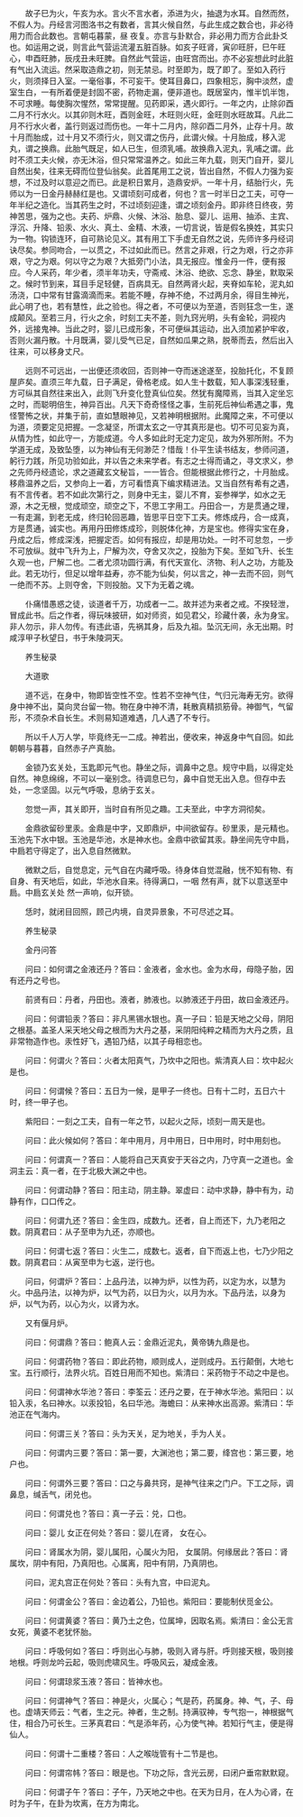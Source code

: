 <!-- { "loadSidebar": true } -->
　　故子巳为火，午亥为水。言火不言水者，添进为火，抽退为水耳。自然而然，不假人为。丹经言河图洛书之有数者，言其火候自然，与此生成之数合也，非必待用力而合此数也。言朝屯暮蒙，昼 夜复。亦言与卦默合，非必用力而方合此卦爻也。如运用之说，则言此气营运流灌五脏百脉。如亥子旺肾，寅卯旺肝，巳午旺心，申酉旺肺，辰戌丑未旺脾。自然此气营运，由旺宫而出。亦不必妄想此时此脏有气出入流运。然采取造鼎之初，则无禁忌。时至即为，既了即了。至如入药行火，则须择日入室。一毫俗事，不可妄干。使耳目鼻口，四象相忘，胸中淡然，虚室生白，一有所着便是封固不密，药物走漏，便非道也。既居室内，惟半饥半饱，不可求睡。每使胸次惺然，常常提醒。见药即采，遇火即行。一年之内，止除卯酉二月不行水火。以其卯则木旺，酉则金旺，木旺则火旺，金旺则水旺故耳。凡此二月不行水火者，盖行则返过而伤也。一年十二月内，除卯酉二月外，止存十月。故十月而胎成，过十月又不须行火，则又谓之伤丹，此谓火候。十月胎成，移入泥丸，谓之换鼎。此胎气既足，如人已生，但须乳哺。故换鼎入泥丸，乳哺之谓。此时不须工夫火候，亦无沐浴，但只常常温养之。如此三年九载，则天门自开，婴儿自然出矣，往来无碍而位登仙翁矣。此首尾用工之说，皆出自然，不假人力强为妄想，不过及时以意迎之而已。此是积日累月，造鼎安炉。一年十月，结胎行火，先师以为一日金丹赫赫红是也。又谓顷刻可成者，何也？言一时半日之工夫，可夺一年半纪之造化。当其药生之时，不过顷刻迎逢，谓之顷刻金丹。即非终日终夜，劳神苦思，强为之也。夫药、炉鼎、火候、沐浴、胎息、婴儿、运用、抽添、主宾、浮沉、升降、铅汞、水火、真土、金精、木液，一切言说，皆是假名换姓，其实只为一物。钩锁连环，自可熟论见义。其有用工下手虚无自然之说，先师许多丹经词诀尽矣。参同吻合，一以贯之，不过如此而已。然言之非艰，行之为艰，行之亦非艰，守之为艰。何以守之为艰？大抵旁门小法，具无报应。惟金丹一件，便有报应。今人采药，年少者，须半年功夫，守斋戒、沐浴、绝欲、忘念、静坐，默取采之。候时节到来，耳目手足轻健，百病具无。自然两肾火起，夹脊如车轮，泥丸如汤浇，口中常有甘露滴滴而来。若能不睡，存神不绝，不过两月余，得目生神光，此心明了也，若有慧性，此之验也。得之者，不可便以为至道，否则狂念一生，遂成颠风。至若三月，行火之余，时刻工夫不差，则九窍光明，头有金轮，洞视内外，远接鬼神。当此之时，婴儿已成形象，不可便纵其运动，出入须加紧护牢收，否则火漏丹散。十月既满，婴儿受气已足，自然如瓜果之熟，脱蒂而去，然后出入往来，可以移身丈尺。

　　远则不可远出，一出便还须收回，否则神一夺而迷途遂至，投胎托化，不复顾屋庐矣。直须三年九载，日子满足，骨格老成。如人生十数载，知人事深浅轻重，方可纵其自然往来出入，此则飞升变化登真仙位矣。然犹有魔障焉，当其入定坐忘之时，而聪明倍生，神异百出。凡天下奇奇怪怪之事，生前死后神仙希遇之事，鬼怪警怖之状，并集于前，直如慧眼神见，又若神明根据附。此魔障之来，不可便以为道，须要定见把握。一念凝坚，所谓太玄之一守其真形是也。切不可见妄为真，从情为性，如此守一，方能成道。今人多如此时无定力定见，故为外邪所附。不为学道无成，及致坠堕，以为神仙有无何渺茫？惜哉！仆平生读书结友，参师问道，躬行力践，所见功验如此，并以告之未来学者。有志之士得而诵之，寻文求义，参之先师丹经遗论，求之道藏玄文秘旨，一一皆合。但能根据此修行之，十月胎成。移鼎温养之后，又参向上一着，方可看悟真下编求精进法。又当自然有希有之遇，有不言传者。若不如此次第行之，则身中无主，婴儿不育，妄参禅学，如水之无源，木之无根，觉成顽空，顽空之下，不思工字用工。丹田合一，方是贯通之理，一有走漏，到老无成，终归轮回恶趣，皆思平日空下工夫。修炼成丹，合一成真，方是贯通，诚实也。再用丹田修炼成珍，则脱体化神，方是宝也。修得实宝在身，丹成之后，修成深浅，把握定否。如何有报应，却是用功处。一时不可怠忽，一步不可放纵。就中飞升为上，尸解为次，夺舍又次之，投胎为下矣。至如飞升、长生久观一也，尸解二也。二者尤须功圆行满，有代天宣化、济物、利人之功，方能及此。若无功行，但足以增年益寿，亦不能为仙矣，何以言之，神一去而不回，则气一绝而不苏。上则夺舍，下则投胎。又下为无着之魂。

　　仆痛惜愚惑之徒，谈道者千万，功成者一二。故并述为来者之戒。不揆轻泄，冒成此书。后之作者，得玩味披研，如对师资，如见君父，珍藏什袭，永为身宝。非人勿示，非人勿传。有违此语，先祸其身，后及九祖。坠沉无间，永无出期。时咸淳甲子秋望日，书于朱陵洞天。

　　养生秘录

　　大道歌

　　道不远，在身中，物即皆空性不空。性若不空神气住，气归元海寿无穷。欲得身中神不出，莫向灵台留一物。物在身中神不清，耗散真精损筋骨。神御气，气留形，不须杂术自长生。术则易知道难遇，几人遇了不专行。

　　所以千人万人学，毕竟终无一二成。神若出，便收来，神返身中气自回。如此朝朝与暮暮，自然赤子产真胎。

　　金锁乃玄关处，玉匙即元气也。静坐之际，调鼻中之息。规守中扃，以得定处自然。神息绵绵，不可以一毫别念。待调息已匀，鼻中自觉无出入息。但存中去处，一念坚固。以元气呼吸，息纳于玄关。

　　忽觉一声，其关即开，当时自有所见之趣。工夫至此，中字方洞彻矣。

　　金鼎欲留砂里汞。金鼎是中字，又即鼎炉，中间欲留存。砂里汞，是元精也。玉池先下水中银。玉池是华池，水是神水也。金鼎中欲留其汞。静坐间先守中扃，中扃若守得定了，出入息自然微默。

　　微默之后，自觉息定，元气自在内藏呼吸。待身体自觉混融，恍不知有物、有自身、有天地后，如此，华池水自来。待得满口，一咽 然有声，就下以意送至中扃。中扃玄关处 然一声响，似开锁。

　　恁时，就闭目回照，顾己内境，自灵异景象，不可尽述之耳。

　　养生秘录

　　金丹问答

　　问曰：如何谓之金液还丹？答曰：金液者，金水也。金为水母，母隐子胎，因有还丹之号也。

　　前贤有曰：丹者，丹田也。液者，肺液也。以肺液还于丹田，故曰金液还丹。

　　问曰：何谓铅汞？答曰：非凡黑锡水银也。真一子曰：铅是天地之父母，阴阳之根基。盖圣人采天地父母之根而为大丹之基，采阴阳纯粹之精而为大丹之质，且非常物造作也。汞性好飞，遇铅乃结，以其子母相恋也。

　　问曰：何谓火？答曰：火者太阳真气，乃坎中之阳也。紫清真人曰：坎中起火是也。

　　问曰：何谓候？答曰：五日为一候，是甲子一终也。日有十二时，五日六十时，终一甲子也。

　　紫阳曰：一刻之工夫，自有一年之节，以起火之际，顷刻一周天是也。

　　问曰：此火候如何？答曰：年中用月，月中用日，日中用时，时中用刻也。

　　问曰：何谓真一？答曰：人能将自己天真安于天谷之内，乃守真一之道也。金洞主云：真一者，在于北极大渊之中也。

　　问曰：何谓动静？答曰：阳主动，阴主静。翠虚曰：动中求静，静中有为，动静有作，口口传之。

　　问曰：何谓九还？答曰：金生四，成数九。还者，自上而还下，九乃老阳之数。阴真君曰：从子至申为九还，亦顺也。

　　问曰：何谓七返？答曰：火生二，成数七。返者，自下而返上也，七乃少阳之数。阴真君曰：从寅至申为七返，逆行也。

　　问曰，何谓炉？答曰：上品丹法，以神为炉，以性为药，以定为水，以慧为火。中品丹法，以神为炉，以气为药，以日为火，以月为水。下品丹法，以身为炉，以气为药，以心为火，以肾为水。

　　又有偃月炉。

　　问曰：何谓鼎？答曰：鲍真人云：金鼎近泥丸，黄帝铸九鼎是也。

　　问曰：何谓药物？答曰：即此药物，顺则成人，逆则成丹。五行颠倒，大地七宝。五行顺行，法界火坑。百姓日用而不知也。紫清曰：采药物于不动之中是也。

　　问曰：何谓神水华池？答曰：李筌云：还丹之要，在于神水华池。紫阳曰：以铅入汞，名曰神水。以汞投铅，名曰华池。海蟾曰：从来神水出高源。紫清曰：华池正在气海内。

　　问曰：何谓三关？答曰：头为天关，足为地关，手为人关。

　　问曰：何谓内三要？答曰：第一要，大渊池也；第二要，绛宫也：第三要，地户也。

　　问曰：何谓外三要？答曰：口之与鼻共窍，是神气往来之门户。下工之际，调鼻息，缄舌气，闭兑也。

　　问曰：何谓兑也？答曰：真一子云：兑，口也。

　　问曰：婴儿 女正在何处？答曰：婴儿在肾， 女在心。

　　问曰：肾属水为阴，婴儿属阳，心属火为阳， 女属阴。何缘居此？答曰：肾属坎，阴中有阳，乃真阳也。心属离，阳中有阴，乃真阴也。

　　问曰，泥丸宫正在何处？答曰：头有九宫，中曰泥丸。

　　问曰：何谓金公？答曰：金边着公，乃铅也。紫阳曰：要能制伏觅金公。

　　问曰：何谓黄婆？答曰：黄乃土之色，位属坤，因取名焉。紫清曰：金公无言 女死，黄婆不老犹怀胎。

　　问曰：呼吸何如？答曰：呼则出心与肺，吸则入肾与肝。呼则接天根，吸则接地根。呼则龙吟云起，吸则虎啸风生。呼吸风云，凝成金液。

　　问曰：何谓琼浆玉液？答曰：皆神水也。

　　问曰：何谓神气？答曰：神是火，火属心；气是药，药属身。神、气，子、母也。虚靖天师云：气者，生之元。神者，生之制。持满驭神，专气抱一，神根据气住，相合乃可长生。三茅真君曰：气是添年药，心为使气神。若知行气主，便是得仙人。

　　问曰：何谓十二重楼？答曰：人之喉咙管有十二节是也。

　　问曰：何谓帘帏？答曰：眼是也。下功之际，含光云房，曰闭户垂帘默默窥。

　　问曰：何谓子午？答曰：子午，乃天地之中也。在天为日月，在人为心肾，在时为子午，在卦为坎离，在方为南北。

